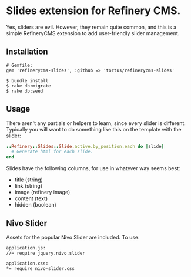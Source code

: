 # Slides extension for Refinery CMS.

Yes, sliders are evil. However, they remain quite common, and this
is a simple RefineryCMS extension to add user-friendly slider management.

## Installation

    # Gemfile:
    gem 'refinerycms-slides', :github => 'tortus/refinerycms-slides'

    $ bundle install
    $ rake db:migrate
    $ rake db:seed

## Usage

There aren't any partials or helpers to learn, since every slider is different.
Typically you will want to do something like this on the template with the slider:

```ruby
::Refinery::Slides::Slide.active.by_position.each do |slide|
  # Generate html for each slide.
end
```

Slides have the following columns, for use in whatever way seems best:

* title (string)
* link (string)
* image (refinery image)
* content (text)
* hidden (boolean)

## Nivo Slider

Assets for the popular Nivo Slider are included. To use:

    application.js:
    //= require jquery.nivo.slider

    application.css:
    *= require nivo-slider.css
